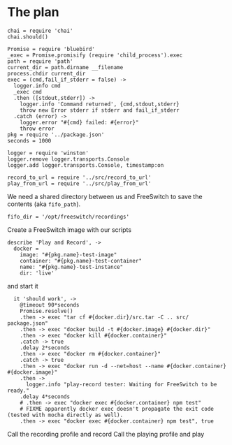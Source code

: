 The plan
========

    chai = require 'chai'
    chai.should()

    Promise = require 'bluebird'
    _exec = Promise.promisify (require 'child_process').exec
    path = require 'path'
    current_dir = path.dirname __filename
    process.chdir current_dir
    exec = (cmd,fail_if_stderr = false) ->
      logger.info cmd
      _exec cmd
      .then ([stdout,stderr]) ->
        logger.info 'Command returned', {cmd,stdout,stderr}
        throw new Error stderr if stderr and fail_if_stderr
      .catch (error) ->
        logger.error "#{cmd} failed: #{error}"
        throw error
    pkg = require '../package.json'
    seconds = 1000

    logger = require 'winston'
    logger.remove logger.transports.Console
    logger.add logger.transports.Console, timestamp:on

    record_to_url = require '../src/record_to_url'
    play_from_url = require '../src/play_from_url'

We need a shared directory between us and FreeSwitch to save the contents (aka `fifo_path`).

    fifo_dir = '/opt/freeswitch/recordings'

Create a FreeSwitch image with our scripts

    describe 'Play and Record', ->
      docker =
        image: "#{pkg.name}-test-image"
        container: "#{pkg.name}-test-container"
        name: "#{pkg.name}-test-instance"
        dir: 'live'

and start it

      it 'should work', ->
        @timeout 90*seconds
        Promise.resolve()
        .then -> exec "tar cf #{docker.dir}/src.tar -C .. src/ package.json"
        .then -> exec "docker build -t #{docker.image} #{docker.dir}"
        .then -> exec "docker kill #{docker.container}"
        .catch -> true
        .delay 2*seconds
        .then -> exec "docker rm #{docker.container}"
        .catch -> true
        .then -> exec "docker run -d --net=host --name #{docker.container} #{docker.image}"
        .then ->
          logger.info "play-record tester: Waiting for FreeSwitch to be ready."
        .delay 4*seconds
        # .then -> exec "docker exec #{docker.container} npm test"
        # FIXME apparently docker exec doesn't propagate the exit code (tested with mocha directly as well).
        .then -> exec "docker exec #{docker.container} npm test", true

Call the recording profile and record
Call the playing profile and play
